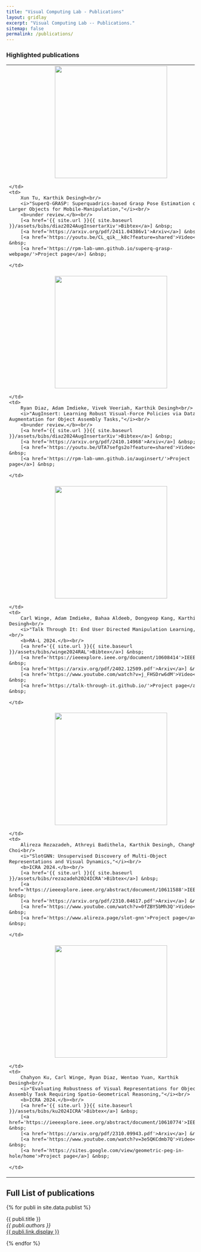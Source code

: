 ```yaml
---
title: "Visual Computing Lab - Publications"
layout: gridlay
excerpt: "Visual Computing Lab -- Publications."
sitemap: false
permalink: /publications/
---
```



<!-- # Publications -->

### Highlighted publications

<table cellspacing=10 style='font-family:"Arial", Courier, monospace; font-size:15px'>

<tr>
	<td>
		<center><img src='{{ site.url }}{{ site.baseurl }}/images/pubpic/fg24.jpg' width=300></center>
		
	</td>
	<td>
		Xun Tu, Karthik Desingh<br/>
		<i>"SuperQ-GRASP: Superquadrics-based Grasp Pose Estimation on Larger Objects for Mobile-Manipulation,"</i><br/>
		<b>under review.</b><br/>
		[<a href='{{ site.url }}{{ site.baseurl }}/assets/bibs/diaz2024AugInsertarXiv'>Bibtex</a>] &nbsp;
		[<a href='https://arxiv.org/pdf/2411.04386v1'>Arxiv</a>] &nbsp;
		[<a href='https://youtu.be/CL_qik__k8c?feature=shared'>Video</a>] &nbsp;
		[<a href='https://rpm-lab-umn.github.io/superq-grasp-webpage/'>Project page</a>] &nbsp;
		
	</td>
</tr>

<tr>
	<td>
		<center><img src='{{ site.url }}{{ site.baseurl }}/images/pubpic/fg24.jpg' width=300></center>
		
	</td>
	<td>
		Ryan Diaz, Adam Imdieke, Vivek Veeriah, Karthik Desingh<br/>
		<i>"AugInsert: Learning Robust Visual-Force Policies via Data Augmentation for Object Assembly Tasks,"</i><br/>
		<b>under review.</b><br/>
		[<a href='{{ site.url }}{{ site.baseurl }}/assets/bibs/diaz2024AugInsertarXiv'>Bibtex</a>] &nbsp;
		[<a href='https://arxiv.org/pdf/2410.14968'>Arxiv</a>] &nbsp;
		[<a href='https://youtu.be/UTA7sefgs2o?feature=shared'>Video</a>] &nbsp;
		[<a href='https://rpm-lab-umn.github.io/auginsert/'>Project page</a>] &nbsp;
		
	</td>
</tr>

<tr>
	<td>
		<center><img src='{{ site.url }}{{ site.baseurl }}/images/pubpic/fg24.jpg' width=300></center>
		
	</td>
	<td>
		Carl Winge, Adam Imdieke, Bahaa Aldeeb, Dongyeop Kang, Karthik Desingh<br/>
		<i>"Talk Through It: End User Directed Manipulation Learning,"</i><br/>
		<b>RA-L 2024.</b><br/>
		[<a href='{{ site.url }}{{ site.baseurl }}/assets/bibs/winge2024RAL'>Bibtex</a>] &nbsp;
		[<a href='https://ieeexplore.ieee.org/document/10608414'>IEEE</a>] &nbsp;
		[<a href='https://arxiv.org/pdf/2402.12509.pdf'>Arxiv</a>] &nbsp;
		[<a href='https://www.youtube.com/watch?v=j_FHSDrw6dM'>Video</a>] &nbsp;
		[<a href='https://talk-through-it.github.io/'>Project page</a>] &nbsp;
		
	</td>
</tr>

<tr>
	<td>
		<center><img src='{{ site.url }}{{ site.baseurl }}/images/pubpic/fg24.jpg' width=300></center>
		
	</td>
	<td>
		Alireza Rezazadeh, Athreyi Badithela, Karthik Desingh, Changhyun Choi<br/>
		<i>"SlotGNN: Unsupervised Discovery of Multi-Object Representations and Visual Dynamics,"</i><br/>
		<b>ICRA 2024.</b><br/>
		[<a href='{{ site.url }}{{ site.baseurl }}/assets/bibs/rezazadeh2024ICRA'>Bibtex</a>] &nbsp;
		[<a href='https://ieeexplore.ieee.org/abstract/document/10611588'>IEEE</a>] &nbsp;
		[<a href='https://arxiv.org/pdf/2310.04617.pdf'>Arxiv</a>] &nbsp;
		[<a href='https://www.youtube.com/watch?v=0fZBY5bMh3Q'>Video</a>] &nbsp;
		[<a href='https://www.alireza.page/slot-gnn'>Project page</a>] &nbsp;
		
	</td>
</tr>


<tr>
	<td>
		<center><img src='{{ site.url }}{{ site.baseurl }}/images/pubpic/fg24.jpg' width=300></center>
		
	</td>
	<td>
		Chahyon Ku, Carl Winge, Ryan Diaz, Wentao Yuan, Karthik Desingh<br/>
		<i>"Evaluating Robustness of Visual Representations for Object Assembly Task Requiring Spatio-Geometrical Reasoning,"</i><br/>
		<b>ICRA 2024.</b><br/>
		[<a href='{{ site.url }}{{ site.baseurl }}/assets/bibs/ku2024ICRA'>Bibtex</a>] &nbsp;
		[<a href='https://ieeexplore.ieee.org/abstract/document/10610774'>IEEE</a>] &nbsp;
		[<a href='https://arxiv.org/pdf/2310.09943.pdf'>Arxiv</a>] &nbsp;
		[<a href='https://www.youtube.com/watch?v=3e5QKCdmb7Q'>Video</a>] &nbsp;
		[<a href='https://sites.google.com/view/geometric-peg-in-hole/home'>Project page</a>] &nbsp;
		
	</td>
</tr>
</table>

<!--## Group highlights

**At the end of this page, you can find the [full list of publications](#full-list-of-publications).**

{% assign number_printed = 0 %}
{% for publi in site.data.publist %}

{% assign even_odd = number_printed | modulo: 2 %}
{% if publi.highlight == 1 %}

{% if even_odd == 0 %}
<div class="row">
{% endif %}

<div class="col-sm-6 clearfix">
 <div class="well">
  <pubtit>{{ publi.title }}</pubtit>
  <img src="{{ site.url }}{{ site.baseurl }}/images/pubpic/{{ publi.image }}" class="img-responsive" width="33%" style="float: left" />
  <p>{{ publi.description }}</p>
  <p><em>{{ publi.authors }}</em></p>
  <p><strong><a href="{{ publi.link.url }}">{{ publi.link.display }}</a></strong></p>
  <p class="text-danger"><strong> {{ publi.news1 }}</strong></p>
  <p> {{ publi.news2 }}</p>
 </div>
</div>

{% assign number_printed = number_printed | plus: 1 %}

{% if even_odd == 1 %}
</div>
{% endif %}

{% endif %}
{% endfor %}

{% assign even_odd = number_printed | modulo: 2 %}
{% if even_odd == 1 %}
</div>
{% endif %}

<p> &nbsp; </p> -->


## Full List of publications

{% for publi in site.data.publist %}

  {{ publi.title }} <br />
  <em>{{ publi.authors }} </em><br /><a href="{{ publi.link.url }}">{{ publi.link.display }}</a>

{% endfor %}

